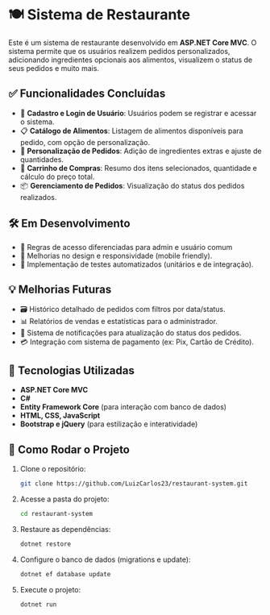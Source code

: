 # 🍽️ Sistema de Restaurante

Este é um sistema de restaurante desenvolvido em **ASP.NET Core MVC**. O sistema permite que os usuários realizem pedidos personalizados, adicionando ingredientes opcionais aos alimentos, visualizem o status de seus pedidos e muito mais.

## ✅ Funcionalidades Concluídas

- 👤 **Cadastro e Login de Usuário**: Usuários podem se registrar e acessar o sistema.
- 📋 **Catálogo de Alimentos**: Listagem de alimentos disponíveis para pedido, com opção de personalização.
- 🍕 **Personalização de Pedidos**: Adição de ingredientes extras e ajuste de quantidades.
- 🛒 **Carrinho de Compras**: Resumo dos itens selecionados, quantidade e cálculo do preço total.
- 📦 **Gerenciamento de Pedidos**: Visualização do status dos pedidos realizados.

## 🛠️ Em Desenvolvimento

- 🔐 Regras de acesso diferenciadas para admin e usuário comum
- 🎨 Melhorias no design e responsividade (mobile friendly).
- 🧪 Implementação de testes automatizados (unitários e de integração).

## 💡 Melhorias Futuras

- 🗃️ Histórico detalhado de pedidos com filtros por data/status.
- 📊 Relatórios de vendas e estatísticas para o administrador.
- 🔔 Sistema de notificações para atualização do status dos pedidos.
- 💳 Integração com sistema de pagamento (ex: Pix, Cartão de Crédito).

## 🧰 Tecnologias Utilizadas

- **ASP.NET Core MVC**
- **C#**
- **Entity Framework Core** (para interação com banco de dados)
- **HTML, CSS, JavaScript**
- **Bootstrap e jQuery** (para estilização e interatividade)

## 🚀 Como Rodar o Projeto

1. Clone o repositório:
   ```sh
   git clone https://github.com/LuizCarlos23/restaurant-system.git
   ```
2. Acesse a pasta do projeto:
   ```sh
   cd restaurant-system
   ```
3. Restaure as dependências:
   ```sh
   dotnet restore
   ```
4. Configure o banco de dados (migrations e update):
   ```sh
   dotnet ef database update
   ```
5. Execute o projeto:
   ```sh
   dotnet run
   ```
